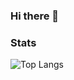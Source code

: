 ### Hi there 👋

<!--
**cyc4188/cyc4188** is a ✨ _special_ ✨ repository because its `README.md` (this file) appears on your GitHub profile.

Here are some ideas to get you started:

- 🔭 I’m currently working on ...
- 🌱 I’m currently learning ...
- 👯 I’m looking to collaborate on ...
- 🤔 I’m looking for help with ...
- 💬 Ask me about ...
- 📫 How to reach me: ...
- 😄 Pronouns: ...
- ⚡ Fun fact: ...
-->


### Stats

![Top Langs](https://github-readme-stats.vercel.app/api/top-langs/?username=cyc4188&layout=compact&langs_count=8&theme=tokyonight)
